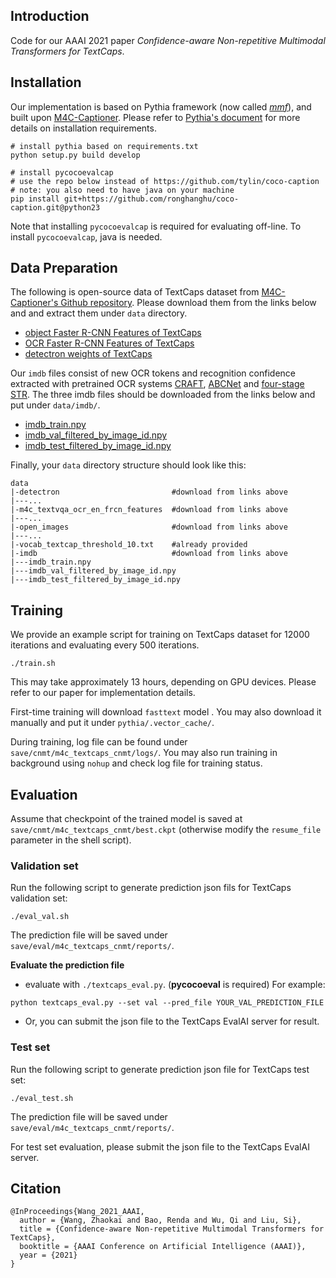 

## Introduction

Code for our AAAI 2021 paper *Confidence-aware Non-repetitive Multimodal Transformers for TextCaps*.



## Installation

Our implementation is based on Pythia framework (now called [*mmf*](https://github.com/facebookresearch/mmf)), and built upon [M4C-Captioner](https://github.com/ronghanghu/pythia/tree/project/m4c_captioner_pre_release/projects/M4C_Captioner). Please refer to [Pythia's document](https://mmf.sh/docs/) for more details on installation requirements.

```shell
# install pythia based on requirements.txt
python setup.py build develop  

# install pycocoevalcap
# use the repo below instead of https://github.com/tylin/coco-caption
# note: you also need to have java on your machine
pip install git+https://github.com/ronghanghu/coco-caption.git@python23
```

Note that installing `pycocoevalcap` is required for evaluating off-line. To install `pycocoevalcap`,  java is needed.



## Data Preparation

The following is open-source data of TextCaps dataset from [M4C-Captioner's Github repository](https://github.com/ronghanghu/pythia/tree/project/m4c_captioner_pre_release/projects/M4C_Captioner). Please download them from the links below and and extract them under `data` directory.

*  [object Faster R-CNN Features of TextCaps](https://dl.fbaipublicfiles.com/pythia/features/open_images.tar.gz)
*   [OCR Faster R-CNN Features of TextCaps](https://dl.fbaipublicfiles.com/pythia/m4c/data/m4c_textvqa_ocr_en_frcn_features.tar.gz)
*  [detectron weights of TextCaps](http://dl.fbaipublicfiles.com/pythia/data/detectron_weights.tar.gz)

Our `imdb` files consist of new OCR tokens and recognition confidence extracted with pretrained OCR systems [CRAFT](https://github.com/clovaai/CRAFT-pytorch), [ABCNet](https://github.com/Yuliang-Liu/bezier_curve_text_spotting) and [four-stage STR](https://github.com/Yuliang-Liu/bezier_curve_text_spotting). The three imdb files should be downloaded from the links below and put under `data/imdb/`.

* [imdb_train.npy](https://drive.google.com/file/d/1EzF2WB81BTs2Bgt6kFdq2PTRlQl8EQ-y/view?usp=sharing)
* [imdb_val_filtered_by_image_id.npy](https://drive.google.com/file/d/1FuqUGIsOqCkCqEGKIQAkc_08aMpjVJls/view?usp=sharing)
* [imdb_test_filtered_by_image_id.npy](https://drive.google.com/file/d/1lu3aW0oTh6CO0_L64W9PE5UNW4_H7Cj2/view?usp=sharing)


Finally, your `data` directory structure should look like this:

```shell
data
|-detectron							#download from links above
|---...
|-m4c_textvqa_ocr_en_frcn_features	#download from links above
|---...
|-open_images						#download from links above
|---...
|-vocab_textcap_threshold_10.txt 	#already provided
|-imdb								#download from links above
|---imdb_train.npy					
|---imdb_val_filtered_by_image_id.npy	
|---imdb_test_filtered_by_image_id.npy		
```



## Training

We provide an example script for training on TextCaps dataset for 12000 iterations and evaluating every 500 iterations.

```shell
./train.sh
```

This may take approximately 13 hours, depending on GPU devices. Please refer to our paper for implementation details.

First-time training will download `fasttext` model . You may also download it manually and put it under `pythia/.vector_cache/`.

During training, log file can be found under `save/cnmt/m4c_textcaps_cnmt/logs/`. You may also run training in background using `nohup` and check log file for training status.



## Evaluation

Assume that checkpoint of the trained model is saved at `save/cnmt/m4c_textcaps_cnmt/best.ckpt` (otherwise modify the `resume_file` parameter in the shell script).

### Validation set

Run the following script to generate prediction json fils for TextCaps validation set:

```shell
./eval_val.sh
```

The prediction file will be saved under `save/eval/m4c_textcaps_cnmt/reports/`.

**Evaluate the prediction file**

*  evaluate with `./textcaps_eval.py`. (**pycocoeval** is required)  For example:

```
python textcaps_eval.py --set val --pred_file YOUR_VAL_PREDICTION_FILE
```

*  Or, you can submit the json file to the TextCaps EvalAI server for result.

### Test set

Run the following script to generate prediction json file for TextCaps test set:

```shell
./eval_test.sh
```

The prediction file will be saved under `save/eval/m4c_textcaps_cnmt/reports/`.

For test set evaluation, please submit the json file to the TextCaps EvalAI server.





## Citation
```
@InProceedings{Wang_2021_AAAI,
  author = {Wang, Zhaokai and Bao, Renda and Wu, Qi and Liu, Si},
  title = {Confidence-aware Non-repetitive Multimodal Transformers for TextCaps},
  booktitle = {AAAI Conference on Artificial Intelligence (AAAI)},
  year = {2021}
}
```

